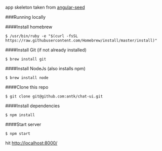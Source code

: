 app skeleton taken from [angular-seed](https://github.com/angular/angular-seed)


###Running locally

####Install homebrew

`$ /usr/bin/ruby -e "$(curl -fsSL https://raw.githubusercontent.com/Homebrew/install/master/install)"`

####Install Git (if not already installed)

`$ brew install git`

####Install NodeJs (also installs npm)

`$ brew install node`

####Clone this repo

```$ git clone git@github.com:antk/chat-ui.git```

####Install dependencies

```$ npm install```

####Start server

```$ npm start```

hit [http://localhost:8000/](http://localhost:8000/)